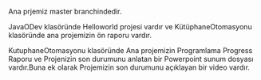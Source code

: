 Ana prjemiz master branchindedir.

JavaODev klasöründe Helloworld projesi vardır ve KütüphaneOtomasyonu klasöründe ana projemizin ön raporu vardır.

KutuphaneOtomasyonu klasöründe Ana projemizin Programlama Progress Raporu ve Projenizin son durumunu anlatan bir Powerpoint sunum dosyası vardır.Buna ek olarak Projemizin son durumunu açıklayan bir video vardır.
